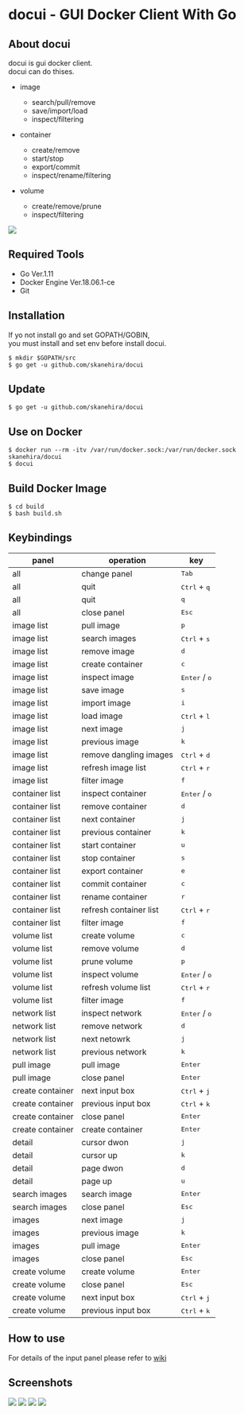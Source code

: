 # docui - GUI Docker Client With Go

## About docui
docui is gui docker client.  
docui can do thises.

- image
    - search/pull/remove
    - save/import/load
    - inspect/filtering

- container
    - create/remove
    - start/stop
    - export/commit
    - inspect/rename/filtering

- volume
    - create/remove/prune
    - inspect/filtering

![](https://github.com/skanehira/docui/blob/images/images/demo.gif)

## Required Tools
- Go Ver.1.11
- Docker Engine Ver.18.06.1-ce
- Git

## Installation
If yo not install go and set GOPATH/GOBIN,  
you must install and set env before install docui.

```
$ mkdir $GOPATH/src
$ go get -u github.com/skanehira/docui
```

## Update
```
$ go get -u github.com/skanehira/docui
```

## Use on Docker
```
$ docker run --rm -itv /var/run/docker.sock:/var/run/docker.sock skanehira/docui
$ docui
```

## Build Docker Image
```
$ cd build
$ bash build.sh
```

## Keybindings
| panel            | operation              | key                             |
|------------------|------------------------|---------------------------------|
| all              | change panel           | <kbd>Tab</kbd>                  |
| all              | quit                   | <kbd>Ctrl</kbd> + <kbd>q</kbd>  |
| all              | quit                   | <kbd>q</kbd>                    |
| all              | close panel            | <kbd>Esc</kbd>                  |
| image list       | pull image             | <kbd>p</kbd>                    |
| image list       | search images          | <kbd>Ctrl</kbd> + <kbd>s</kbd>  |
| image list       | remove image           | <kbd>d</kbd>                    |
| image list       | create container       | <kbd>c</kbd>                    |
| image list       | inspect image          | <kbd>Enter</kbd> / <kbd>o</kbd> |
| image list       | save image             | <kbd>s</kbd>                    |
| image list       | import image           | <kbd>i</kbd>                    |
| image list       | load image             | <kbd>Ctrl</kbd> + <kbd>l</kbd>  |
| image list       | next image             | <kbd>j</kbd>                    |
| image list       | previous image         | <kbd>k</kbd>                    |
| image list       | remove dangling images | <kbd>Ctrl</kbd> + <kbd>d</kbd>  |
| image list       | refresh image list     | <kbd>Ctrl</kbd> + <kbd>r</kbd>  |
| image list       | filter image           | <kbd>f</kbd>                    |
| container list   | inspect container      | <kbd>Enter</kbd> / <kbd>o</kbd> |
| container list   | remove container       | <kbd>d</kbd>                    |
| container list   | next container         | <kbd>j</kbd>                    |
| container list   | previous container     | <kbd>k</kbd>                    |
| container list   | start container        | <kbd>u</kbd>                    |
| container list   | stop container         | <kbd>s</kbd>                    |
| container list   | export container       | <kbd>e</kbd>                    |
| container list   | commit container       | <kbd>c</kbd>                    |
| container list   | rename container       | <kbd>r</kbd>                    |
| container list   | refresh container list | <kbd>Ctrl</kbd> + <kbd>r</kbd>  |
| container list   | filter image           | <kbd>f</kbd>                    |
| volume list      | create volume          | <kbd>c</kbd>                    |
| volume list      | remove volume          | <kbd>d</kbd>                    |
| volume list      | prune volume           | <kbd>p</kbd>                    |
| volume list      | inspect volume         | <kbd>Enter</kbd> / <kbd>o</kbd> |
| volume list      | refresh volume list    | <kbd>Ctrl</kbd> + <kbd>r</kbd>  |
| volume list      | filter image           | <kbd>f</kbd>                    |
| network list     | inspect network        | <kbd>Enter</kbd> / <kbd>o</kbd> |
| network list     | remove network         | <kbd>d</kbd>                    |
| network list     | next netowrk           | <kbd>j</kbd>                    |
| network list     | previous network       | <kbd>k</kbd>                    |
| pull image       | pull image             | <kbd>Enter</kbd>                |
| pull image       | close panel            | <kbd>Enter</kbd>                |
| create container | next input box         | <kbd>Ctrl</kbd> + <kbd>j</kbd>  |
| create container | previous input box     | <kbd>Ctrl</kbd> + <kbd>k</kbd>  |
| create container | close panel            | <kbd>Enter</kbd>                |
| create container | create container       | <kbd>Enter</kbd>                |
| detail           | cursor dwon            | <kbd>j</kbd>                    |
| detail           | cursor up              | <kbd>k</kbd>                    |
| detail           | page dwon              | <kbd>d</kbd>                    |
| detail           | page up                | <kbd>u</kbd>                    |
| search images    | search image           | <kbd>Enter</kbd>                |
| search images    | close panel            | <kbd>Esc</kbd>                  |
| images           | next image             | <kbd>j</kbd>                    |
| images           | previous image         | <kbd>k</kbd>                    |
| images           | pull image             | <kbd>Enter</kbd>                |
| images           | close panel            | <kbd>Esc</kbd>                  |
| create volume    | create volume          | <kbd>Enter</kbd>                |
| create volume    | close panel            | <kbd>Esc</kbd>                  |
| create volume    | next input box         | <kbd>Ctrl</kbd> + <kbd>j</kbd>  |
| create volume    | previous input box     | <kbd>Ctrl</kbd> + <kbd>k</kbd>  |


## How to use
For details of the input panel please refer to [wiki](https://github.com/skanehira/docui/blob/master/wiki.md)

## Screenshots

![](https://github.com/skanehira/docui/blob/images/images/s1.png)
![](https://github.com/skanehira/docui/blob/images/images/s2.png)
![](https://github.com/skanehira/docui/blob/images/images/s3.png)
![](https://github.com/skanehira/docui/blob/images/images/s4.png)

